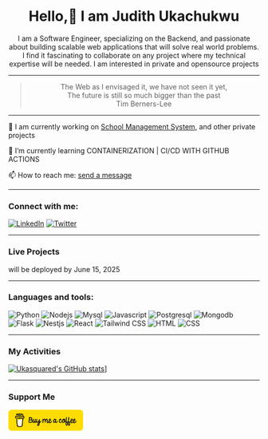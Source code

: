 <div align="center"> 
  <h1>Hello,👋 I am Judith Ukachukwu</h1>
 <p>I am a Software Engineer, specializing on the Backend, and passionate about building scalable web applications that will solve real world problems. I find it fascinating to collaborate on any project where my technical expertise will be needed. I am interested in private and opensource projects</p>  
</div>

------
<div align="center">
<blockquote>
  The Web as I envisaged it, we have not seen it yet, <br/> The future is still so much bigger than the past<br />
  Tim Berners-Lee
</blockquote>
</div>

------
<div>
  <p>🔭 I am currently working on <a href="https://github.com/Ukasquared/EasyRecord---v1" target="_blank" rel="noopener noreferrer"> School Management System</a>, and other private projects
  <p>🌱 I’m currently learning CONTAINERIZATION | CI/CD WITH GITHUB ACTIONS</p>
  <p>📫 How to reach me: <a href="mailto:ukachukwujudith95@gmail.com">send a message</a> </p>
</div>

------

### Connect with me:
<a href="https://linkedin.com/in/judith-ukachukwu"><img src="https://img.icons8.com/?size=100&id=tvG-nQ3s2hZL&format=png&color=000000" alt="LinkedIn" width="50px" /></a>
<a href="https://twitter.com/judithukachukwu"><img src="https://img.icons8.com/?size=100&id=bG29Ckcdp6YP&format=png&color=000000" alt="Twitter" width="50px" /></a>

--------

### Live Projects
will be deployed by June 15, 2025

------

### Languages and tools:
<span><img src="https://img.icons8.com/?size=100&id=Rc0Xn5AtE8kX&format=png&color=000000" width="50px" alt="Python" /></span>
<span><img src="https://img.icons8.com/?size=100&id=54087&format=png&color=000000" width="50px" alt="Nodejs" /></span>
<span><img src="https://img.icons8.com/?size=100&id=UFXRpPFebwa2&format=png&color=000000" width="50px" alt="Mysql" /></span>
<span><img src="https://img.icons8.com/?size=100&id=108784&format=png&color=000000)" width="50px" alt="Javascript" /></span>
<span><img src="https://img.icons8.com/?size=100&id=38561&format=png&color=000000" width="50px" alt="Postgresql" /></span>
<span><img src="https://img.icons8.com/?size=100&id=bosfpvRzNOG8&format=png&color=000000" width="50px" alt="Mongodb" /></span>
<span><img src="https://img.icons8.com/?size=100&id=hCWb1IvpcBZ0&format=png&color=000000" width="50px" alt="Flask" /></span>
<span><img src="https://img.icons8.com/?size=100&id=9ESZMOeUioJS&format=png&color=000000" width="50px" alt="Nestjs" /></span>
<span><img src="https://img.icons8.com/?size=100&id=NfbyHexzVEDk&format=png&color=000000" width="50px" alt="React" /></span>
<span><img src="https://img.icons8.com/?size=100&id=UpSCHTwpywad&format=png&color=000000" width="50px" alt="Tailwind CSS" /></span>
<span><img src="https://img.icons8.com/?size=100&id=20909&format=png&color=000000" width="50px" alt="HTML" /></span>
<span><img src="https://img.icons8.com/?size=100&id=21278&format=png&color=000000" width="50px" alt="CSS" /></span>


-------
### My Activities
[![Ukasquared's GitHub stats](https://github-readme-stats.vercel.app/api?username=ukasquared&hide=contribs&show_icons=true&theme=radical)](https://github.com/ukasquared/github-readme-stats)]

---------

### Support Me
<div>
  <p> <a alt="Buy me a coffee" href="https://buymeacoffee.com/bravejudith"> <img width="150px" src="https://github.com/Ukasquared/Ukasquared/blob/main/bmc-button.png" /></a </p>
</div>



<!--
**Ukasquared/Ukasquared** is a ✨ _special_ ✨ repository because its `README.md` (this file) appears on your GitHub profile.

Here are some ideas to get you started:

- 🔭 I’m currently working on ...
- 🌱 I’m currently learning ...
- 👯 I’m looking to collaborate on ...
- 🤔 I’m looking for help with ...
- 💬 Ask me about ...
- 📫 How to reach me: ...
- 😄 Pronouns: ...
- ⚡ Fun fact: ...
-->

